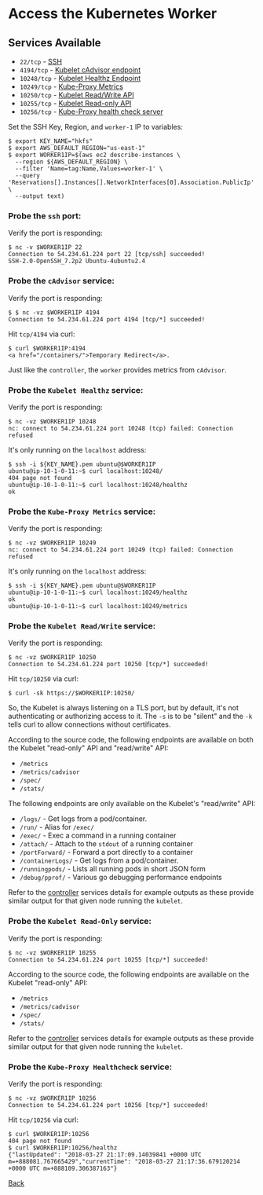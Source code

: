 # Access the Kubernetes Worker

## Services Available

- `22/tcp` - [SSH](https://openssh.org)
- `4194/tcp` - [Kubelet cAdvisor endpoint](https://github.com/google/cadvisor)
- `10248/tcp` - [Kubelet Healthz Endpoint](https://kubernetes.io/docs/reference/generated/kubelet/)
- `10249/tcp` - [Kube-Proxy Metrics](https://kubernetes.io/docs/reference/generated/kube-proxy/)
- `10250/tcp` - [Kubelet Read/Write API](https://kubernetes.io/docs/reference/generated/kubelet)
- `10255/tcp` - [Kubelet Read-only API](https://kubernetes.io/docs/reference/generated/kubelet)
- `10256/tcp` - [Kube-Proxy health check server](https://kubernetes.io/docs/reference/generated/kube-proxy/)

Set the SSH Key, Region, and `worker-1` IP to variables:

```
$ export KEY_NAME="hkfs"
$ export AWS_DEFAULT_REGION="us-east-1"
$ export WORKER1IP=$(aws ec2 describe-instances \
  --region ${AWS_DEFAULT_REGION} \
  --filter 'Name=tag:Name,Values=worker-1' \
  --query 'Reservations[].Instances[].NetworkInterfaces[0].Association.PublicIp' \
  --output text)
```

### Probe the `ssh` port:

Verify the port is responding:
```
$ nc -v $WORKER1IP 22
Connection to 54.234.61.224 port 22 [tcp/ssh] succeeded!
SSH-2.0-OpenSSH_7.2p2 Ubuntu-4ubuntu2.4
```

### Probe the `cAdvisor` service:

Verify the port is responding:
```
$ $ nc -vz $WORKER1IP 4194
Connection to 54.234.61.224 port 4194 [tcp/*] succeeded!
```
Hit `tcp/4194` via curl:
```
$ curl $WORKER1IP:4194
<a href="/containers/">Temporary Redirect</a>.
```

Just like the `controller`, the `worker` provides metrics from `cAdvisor`.

### Probe the `Kubelet Healthz` service:

Verify the port is responding:
```
$ nc -vz $WORKER1IP 10248
nc: connect to 54.234.61.224 port 10248 (tcp) failed: Connection refused
```

It's only running on the `localhost` address:
```
$ ssh -i ${KEY_NAME}.pem ubuntu@$WORKER1IP
ubuntu@ip-10-1-0-11:~$ curl localhost:10248/
404 page not found
ubuntu@ip-10-1-0-11:~$ curl localhost:10248/healthz
ok
```

### Probe the `Kube-Proxy Metrics` service:

Verify the port is responding:
```
$ nc -vz $WORKER1IP 10249
nc: connect to 54.234.61.224 port 10249 (tcp) failed: Connection refused
```

It's only running on the `localhost` address:
```
$ ssh -i ${KEY_NAME}.pem ubuntu@$WORKER1IP
ubuntu@ip-10-1-0-11:~$ curl localhost:10249/healthz
ok
ubuntu@ip-10-1-0-11:~$ curl localhost:10249/metrics
```

### Probe the `Kubelet Read/Write` service:

Verify the port is responding:
```
$ nc -vz $WORKER1IP 10250
Connection to 54.234.61.224 port 10250 [tcp/*] succeeded!
```

Hit `tcp/10250` via curl:

```
$ curl -sk https://$WORKER1IP:10250/
```

So, the Kubelet is always listening on a TLS port, but by default, it's not authenticating or authorizing access to it.  The `-s` is to be "silent" and the `-k` tells curl to allow connections without certificates.

According to the source code, the following endpoints are available on both the Kubelet "read-only" API and "read/write" API:

- `/metrics`
- `/metrics/cadvisor`
- `/spec/`
- `/stats/`

The following endpoints are only available on the Kubelet's "read/write" API:
- `/logs/` - Get logs from a pod/container.
- `/run/` - Alias for `/exec/`
- `/exec/` - Exec a command in a running container
- `/attach/` - Attach to the `stdout` of a running container
- `/portForward/` - Forward a port directly to a container
- `/containerLogs/` - Get logs from a pod/container.
- `/runningpods/` - Lists all running pods in short JSON form
- `/debug/pprof/` - Various go debugging performance endpoints

Refer to the [controller](direct-controller.md) services details for example outputs as these provide similar output for that given node running the `kubelet`.

### Probe the `Kubelet Read-Only` service:

Verify the port is responding:
```
$ nc -vz $WORKER1IP 10255
Connection to 54.234.61.224 port 10255 [tcp/*] succeeded!
```
According to the source code, the following endpoints are available on the Kubelet "read-only" API:

- `/metrics`
- `/metrics/cadvisor`
- `/spec/`
- `/stats/`

Refer to the [controller](direct-controller.md) services details for example outputs as these provide similar output for that given node running the `kubelet`.

### Probe the `Kube-Proxy Healthcheck` service:

Verify the port is responding:
```
$ nc -vz $WORKER1IP 10256
Connection to 54.234.61.224 port 10256 [tcp/*] succeeded!
```
Hit `tcp/10256` via curl:
```
$ curl $WORKER1IP:10256
404 page not found
$ curl $WORKER1IP:10256/healthz
{"lastUpdated": "2018-03-27 21:17:09.14039841 +0000 UTC m=+888081.767665429","currentTime": "2018-03-27 21:17:36.679120214 +0000 UTC m=+888109.306387163"}
```

[Back](/README.md)
